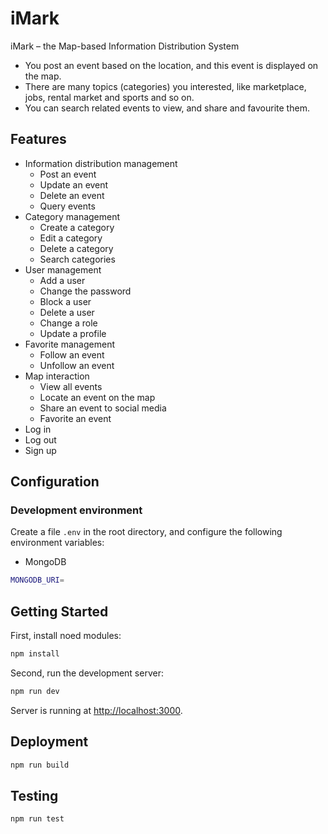 # iMark
iMark – the Map-based Information Distribution System

- You post an event based on the location, and this event is displayed on the map.
- There are many topics (categories) you interested, like marketplace, jobs, rental market and sports and so on.
- You can search related events to view, and share and favourite them.

## Features
- Information distribution management
    - Post an event
    - Update an event
    - Delete an event
    - Query events
- Category management
    - Create a category
    - Edit a category
    - Delete a category
    - Search categories
- User management
    - Add a user
    - Change the password
    - Block a user
    - Delete a user
    - Change a role
    - Update a profile
- Favorite management
    - Follow an event
    - Unfollow an event
- Map interaction
    - View all events
    - Locate an event on the map
    - Share an event to social media
    - Favorite an event
- Log in
- Log out
- Sign up

## Configuration

### Development environment
Create a file `.env` in the root directory, and configure the following environment variables:
- MongoDB

```bash
MONGODB_URI=
```

## Getting Started

First, install noed modules:
```bash
npm install
```

Second, run the development server:

```bash
npm run dev
```

Server is running at [http://localhost:3000](http://localhost:3000).

## Deployment

```bash
npm run build
```

## Testing

```bash
npm run test
```